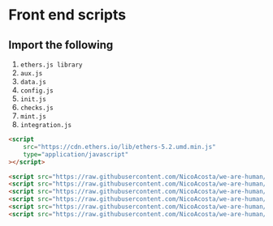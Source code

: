 # Front end scripts

## Import the following

1. `ethers.js library`
2. `aux.js`
3. `data.js`
4. `config.js`
5. `init.js`
6. `checks.js`
7. `mint.js`
8. `integration.js`

```html
<script
	src="https://cdn.ethers.io/lib/ethers-5.2.umd.min.js"
	type="application/javascript"
></script>

<script src="https://raw.githubusercontent.com/NicoAcosta/we-are-human/main/front-end-scripts/data.js"></script>
<script src="https://raw.githubusercontent.com/NicoAcosta/we-are-human/main/front-end-scripts/config.js"></script>
<script src="https://raw.githubusercontent.com/NicoAcosta/we-are-human/main/front-end-scripts/init.js"></script>
<script src="https://raw.githubusercontent.com/NicoAcosta/we-are-human/main/front-end-scripts/checks.js"></script>
<script src="https://raw.githubusercontent.com/NicoAcosta/we-are-human/main/front-end-scripts/mint.js"></script>
<script src="https://raw.githubusercontent.com/NicoAcosta/we-are-human/main/front-end-scripts/integration.js"></script>
```
